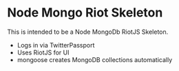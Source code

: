 # Node Mongo Riot Skeleton

This is intended to be a Node MongoDb RiotJS Skeleton.

* Logs in via TwitterPassport
* Uses RiotJS for UI
* mongoose creates MongoDB collections automatically
